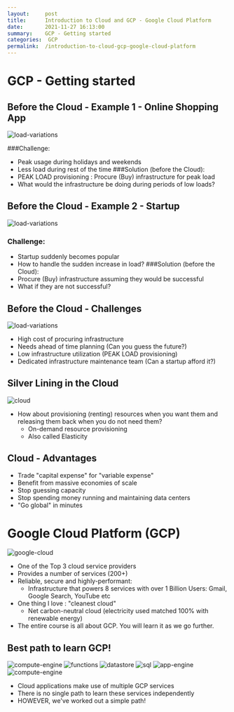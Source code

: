 ```yaml
---
layout:     post
title:      Introduction to Cloud and GCP - Google Cloud Platform
date:       2021-11-27 16:13:00
summary:    GCP - Getting started
categories:  GCP 
permalink:  /introduction-to-cloud-gcp-google-cloud-platform
---
```



# GCP - Getting started

## Before the Cloud - Example 1 - Online Shopping App

![load-variations](https://user-images.githubusercontent.com/57451228/143689889-ed5769cc-fdd4-4a79-b762-e8e3e3f878fc.png)

###Challenge:
- Peak usage during holidays and weekends
- Less load during rest of the time
###Solution (before the Cloud):
- PEAK LOAD provisioning : Procure (Buy) infrastructure for peak load
- What would the infrastructure be doing during periods of low loads?

## Before the Cloud - Example 2 - Startup

![load-variations](https://user-images.githubusercontent.com/57451228/143689889-ed5769cc-fdd4-4a79-b762-e8e3e3f878fc.png)

### Challenge:
- Startup suddenly becomes popular
- How to handle the sudden increase in load?
###Solution (before the Cloud):
- Procure (Buy) infrastructure assuming they would be successful
- What if they are not successful?

## Before the Cloud - Challenges

![load-variations](https://user-images.githubusercontent.com/57451228/143689889-ed5769cc-fdd4-4a79-b762-e8e3e3f878fc.png)

- High cost of procuring infrastructure
- Needs ahead of time planning (Can you guess the future?)
- Low infrastructure utilization (PEAK LOAD provisioning)
- Dedicated infrastructure maintenance team (Can a startup afford it?)

## Silver Lining in the Cloud


![cloud](https://user-images.githubusercontent.com/57451228/143690074-133b251b-6f09-4bca-b3dd-fd567c4bd44d.png)

- How about provisioning (renting) resources when you want them and releasing them back when you do not need them?
     - On-demand resource provisioning
     - Also called Elasticity

## Cloud - Advantages

- Trade "capital expense" for "variable expense"
- Benefit from massive economies of scale
- Stop guessing capacity
- Stop spending money running and maintaining data centers
- "Go global" in minutes

# Google Cloud Platform (GCP)

![google-cloud](https://user-images.githubusercontent.com/57451228/143690115-9a0396de-15a7-40ee-8482-d9227c0a0034.png)



- One of the Top 3 cloud service providers
- Provides a number of services (200+)
- Reliable, secure and highly-performant:
  - Infrastructure that powers 8 services with over 1 Billion Users: Gmail, Google Search, YouTube etc
- One thing I love : "cleanest cloud"
  - Net carbon-neutral cloud (electricity used matched 100% with renewable energy)
- The entire course is all about GCP. You will learn it as we go further.

## Best path to learn GCP!

![compute-engine](https://user-images.githubusercontent.com/57451228/143690282-464c7e80-4a8a-40b0-ba23-28925b2f4304.png) ![functions](https://user-images.githubusercontent.com/57451228/143690300-89fae136-cc18-43d1-ae5c-cee65eadcd06.png) ![datastore](https://user-images.githubusercontent.com/57451228/143690309-3a03941d-84de-4ea9-a4ad-178a93c7397f.png) ![sql](https://user-images.githubusercontent.com/57451228/143690224-acd4bde0-135b-49fd-a196-393adf64bdba.png) ![app-engine](https://user-images.githubusercontent.com/57451228/143690233-947c469e-8ce5-493e-895a-6f63ee407a4f.png) ![compute-engine](https://user-images.githubusercontent.com/57451228/143690250-ddaaf19e-7392-4c2c-a0c0-2995f6018607.png)

- Cloud applications make use of multiple GCP services
- There is no single path to learn these services independently
- HOWEVER, we've worked out a simple path!




